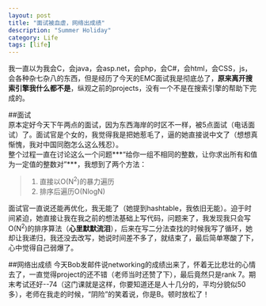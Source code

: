 ```yaml
---
layout: post
title: "面试被血虐，网络出成绩"
description: "Summer Holiday"
category: Life
tags: [life]
---
```


我一直以为我会C，会java，会asp.net，会php，会C#，会html，会CSS，js，会各种杂七杂八的东西，但是经历了今天的EMC面试我是彻底怂了，**原来离开搜索引擎我什么都不是**，纵观之前的projects，没有一个不是在搜索引擎的帮助下完成的。   

##面试   
原本定好今天下午两点的面试，因为东西海岸的时区不一样，被5点面试（电话面试）了。面试官是个女的，我觉得我是把她惹毛了，逼的她直接说中文了（想想真惭愧，我对中国同胞怎么这么残忍）。    
整个过程一直在讨论这么一个问题***“给你一组不相同的整数，让你求出所有和值为一定值的整数对”***，我想到了两个方法：     
>1. 直接以O(N<sup>2</sup>)的暴力遍历     
>2. 排序后遍历O(NlogN)   

面试官一直说还能再优化，我无能了（她提到hashtable，我依旧无能）。迫于时间紧迫，她直接让我在我之前的想法基础上写代码，问题来了，我发现我只会写O(N<sup>2</sup>)的排序算法（**心里默默流泪**），后来在写二分法查找的时候我写了循环，她却让我递归，我还没去改写，她说时间差不多了，就结束了，最后简单寒酸了下，心中觉得自己弱爆了。    

##网络出成绩
今天Bob发邮件说networking的成绩出来了，怀着无比悲壮的心情去了，一直觉得project的还不错（老师当时还赞了下），最后竟然只是rank 7。期末考试还好--74（这门课就是这样，你要知道还是人十几分的，平均分貌似50多），老师在我走的时候，“阴险”的笑着说，你是B。顿时放松了！    

